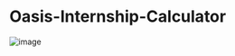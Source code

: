 # Oasis-Internship-Calculator
![image](https://github.com/7177821l212/Oasis-Internship-Calculator/assets/137044894/f27c996c-bf6c-45e6-ac42-9fc1331f4a4d)
